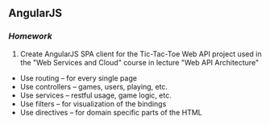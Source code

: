 ## AngularJS
### _Homework_

1. Create AngularJS SPA client for the Tic-Tac-Toe Web
API project used in the "Web Services and Cloud"
course in lecture "Web API Architecture"
* Use routing – for every single page
* Use controllers – games, users, playing, etc.
* Use services – restful usage, game logic, etc.
* Use filters – for visualization of the bindings
* Use directives – for domain specific parts of the HTML